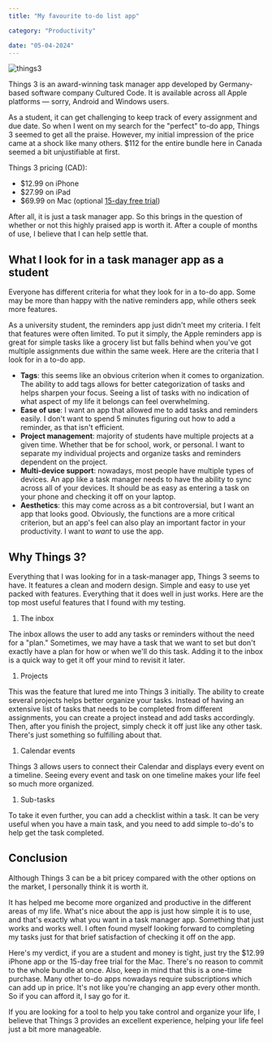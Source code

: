 ```yaml
---
title: "My favourite to-do list app"

category: "Productivity"

date: "05-04-2024"
---
```


![things3](/img/blog/things3.jpg)

Things 3 is an award-winning task manager app developed by Germany-based software company Cultured Code. It is available across all Apple platforms — sorry, Android and Windows users.

As a student, it can get challenging to keep track of every assignment and due date. So when I went on my search for the "perfect" to-do app, Things 3 seemed to get all the praise. However, my initial impression of the price came at a shock like many others. $112 for the entire bundle here in Canada seemed a bit unjustifiable at first.

Things 3 pricing (CAD):

- $12.99 on iPhone
- $27.99 on iPad
- $69.99 on Mac (optional [15-day free trial](https://culturedcode.com/things/download/))

After all, it is just a task manager app. So this brings in the question of whether or not this highly praised app is worth it. After a couple of months of use, I believe that I can help settle that.

## What I look for in a task manager app as a student

Everyone has different criteria for what they look for in a to-do app. Some may be more than happy with the native reminders app, while others seek more features.

As a university student, the reminders app just didn't meet my criteria. I felt that features were often limited. To put it simply, the Apple reminders app is great for simple tasks like a grocery list but falls behind when you've got multiple assignments due within the same week. Here are the criteria that I look for in a to-do app.

- **Tags**: this seems like an obvious criterion when it comes to organization. The ability to add tags allows for better categorization of tasks and helps sharpen your focus. Seeing a list of tasks with no indication of what aspect of my life it belongs can feel overwhelming.
- **Ease of use**: I want an app that allowed me to add tasks and reminders easily. I don't want to spend 5 minutes figuring out how to add a reminder, as that isn't efficient.
- **Project management**: majority of students have multiple projects at a given time. Whether that be for school, work, or personal. I want to separate my individual projects and organize tasks and reminders dependent on the project.
- **Multi-device support**: nowadays, most people have multiple types of devices. An app like a task manager needs to have the ability to sync across all of your devices. It should be as easy as entering a task on your phone and checking it off on your laptop.
- **Aesthetics**: this may come across as a bit controversial, but I want an app that looks good. Obviously, the functions are a more critical criterion, but an app's feel can also play an important factor in your productivity. I want to *want* to use the app.

## Why Things 3?

Everything that I was looking for in a task-manager app, Things 3 seems to have. It features a clean and modern design. Simple and easy to use yet packed with features. Everything that it does well in just works. Here are the top most useful features that I found with my testing.

1. The inbox

The inbox allows the user to add any tasks or reminders without the need for a "plan." Sometimes, we may have a task that we want to set but don't exactly have a plan for how or when we'll do this task. Adding it to the inbox is a quick way to get it off your mind to revisit it later.

1. Projects

This was the feature that lured me into Things 3 initially. The ability to create several projects helps better organize your tasks. Instead of having an extensive list of tasks that needs to be completed from different assignments, you can create a project instead and add tasks accordingly. Then, after you finish the project, simply check it off just like any other task. There's just something so fulfilling about that.

1. Calendar events

Things 3 allows users to connect their Calendar and displays every event on a timeline. Seeing every event and task on one timeline makes your life feel so much more organized.

1. Sub-tasks

To take it even further, you can add a checklist within a task. It can be very useful when you have a main task, and you need to add simple to-do's to help get the task completed.

## Conclusion

Although Things 3 can be a bit pricey compared with the other options on the market, I personally think it is worth it.

It has helped me become more organized and productive in the different areas of my life. What's nice about the app is just how simple it is to use, and that's exactly what you want in a task manager app. Something that just works and works well. I often found myself looking forward to completing my tasks just for that brief satisfaction of checking it off on the app.

Here's my verdict, if you are a student and money is tight, just try the $12.99 iPhone app or the 15-day free trial for the Mac. There's no reason to commit to the whole bundle at once. Also, keep in mind that this is a one-time purchase. Many other to-do apps nowadays require subscriptions which can add up in price. It's not like you're changing an app every other month. So if you can afford it, I say go for it.

If you are looking for a tool to help you take control and organize your life, I believe that Things 3 provides an excellent experience, helping your life feel just a bit more manageable.
